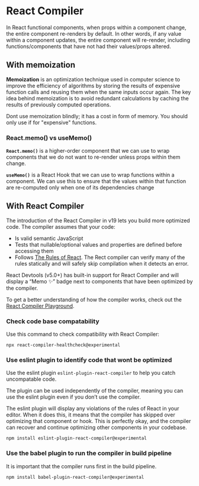 # React Compiler

In React functional components, when props within a component change, the entire component re-renders by default. In other words, if any value within a component updates, the entire component will re-render, including functions/components that have not had their values/props altered.

## With memoization

**Memoization** is an optimization technique used in computer science to improve the efficiency of algorithms by storing the results of expensive function calls and reusing them when the same inputs occur again. The key idea behind memoization is to avoid redundant calculations by caching the results of previously computed operations.

Dont use memoization blindly; it has a cost in form of memory. You should only use if for "expensive" functions.

### React.memo() vs useMemo()

**`React.memo()`** is a higher-order component that we can use to wrap components that we do not want to re-render unless props within them change.

**`useMemo()`** is a React Hook that we can use to wrap functions within a component. We can use this to ensure that the values within that function are re-computed only when one of its dependencies change

## With React Compiler

The introduction of the React Compiler in v19 lets you build more optimized code.
The compiler assumes that your code:

- Is valid semantic JavaScript
- Tests that nullable/optional values and properties are defined before accessing them
- Follows [The Rules of React](https://react.dev/reference/rules). The Rect compiler can verify many of the rules statically and will safely skip compilation when it detects an error.

React Devtools (v5.0+) has built-in support for React Compiler and will display a “Memo ✨” badge next to components that have been optimized by the compiler.

To get a better understanding of how the compiler works, check out the [React Compiler Playground](https://playground.react.dev/#N4Igzg9grgTgxgUxALhHCA7MAXABACQQEMATASwwHNcBeXACmFwAtjyqAaXbCbIgGwAKMCCShxsYXAF9kBNhUrCIABzABKWgD5cwADoZcudFgj8EAOn4RK9PSABKCDCQQwWCqvfUBuA0ZgEbFhDO0MjXAAeZgBGLX8Io2BWUkVpBmAePiERMQkwaU0AWl0AESJsSwwIAHd6dWkEo0iAelj48N8DaR8QaSA).

### Check code base compatability

Use this command to check compatibility with React Compiler:

```
npx react-compiler-healthcheck@experimental
```

### Use eslint plugin to identify code that wont be optimized

Use the eslint plugin `eslint-plugin-react-compiler` to help you catch uncompatable code.

The plugin can be used independently of the compiler, meaning you can use the eslint plugin even if you don’t use the compiler.

The eslint plugin will display any violations of the rules of React in your editor. When it does this, it means that the compiler has skipped over optimizing that component or hook. This is perfectly okay, and the compiler can recover and continue optimizing other components in your codebase.

```
npm install eslint-plugin-react-compiler@experimental
```

### Use the babel plugin to run the compiler in build pipeline

It is important that the compiler runs first in the build pipeline.

```
npm install babel-plugin-react-compiler@experimental
```
